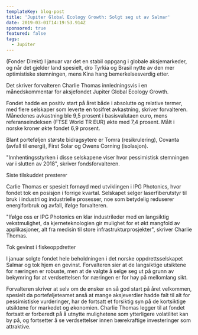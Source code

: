 ```yaml
---
templateKey: blog-post
title: 'Jupiter Global Ecology Growth: Solgt seg ut av Salmar'
date: 2019-03-01T14:19:53.914Z
sponsored: true
featured: false
tags:
  - Jupiter
---
```

(Fonder Direkt) I januar var det en stabil oppgang i globale aksjemarkeder, og når det gjelder land spesielt, dro Tyrkia og Brasil nytte av den mer optimistiske stemningen, mens Kina hang bemerkelsesverdig etter.



Det skriver forvalteren Charlie Thomas innledningsvis i en månedskommentar for aksjefondet Jupiter Global Ecology Growth.



Fondet hadde en positiv start på året både i absolutte og relative termer, med flere selskaper som leverte en tosifret avkastning, skriver forvalteren. Månedenes avkastning ble 9,5 prosent i basisvalutaen euro, mens referanseindeksen (FTSE World TR EUR) økte med 7,4 prosent. Målt i norske kroner økte fondet 6,9 prosent.



Blant porteføljen største bidragsytere er Tomra (resikrulering), Covanta (avfall til energi), First Solar og Owens Corning (isolasjon).



"Innhentingsstyrken i disse selskapene viser hvor pessimistisk stemningen var i slutten av 2018", skriver fondsforvalteren.



Siste tilskuddet presterer



Carlie Thomas er spesielt fornøyd med utviklingen i IPG Photonics, hvor fondet tok en posisjon i forrige kvartal. Selskapet selger laserfiberutstyr til bruk i industri og industrielle prosesser, noe som betydelig reduserer energiforbruk og avfall, ifølge forvalteren.



"Ifølge oss er IPG Photonics en klar industrileder med en langsiktig vekstmulighet, da kjerneteknologien gir mulighet for et økt mangfold av applikasjoner, alt fra medisin til store infrastrukturprosjekter", skriver Charlie Thomas.



Tok gevinst i fiskeoppdretter



I januar solgte fondet hele beholdningen i det norske oppdrettsselskapet Salmar og tok hjem en gevinst. Forvalteren sier at de langsiktige utsiktene for næringen er robuste, men at de valgte å selge seg ut på grunn av bekymring for at verdsettelsen for næringen er for høy på mellomlang sikt.



Forvalteren skriver at selv om de ønsker en så god start på året velkommen, spesielt da porteføljeteamet anså at mange aksjeverdier hadde falt til alt for pessimistiske vurderinger, har de fortsatt et forsiktig syn på de kortsiktige utsiktene for markedet og økonomien. Charlie Thomas legger til at fondet fortsatt er forberedt på å utnytte mulighetene som ytterligere volatilitet kan by på, og fortsetter å se verdsettelser innen bærekraftige investeringer som attraktive.
